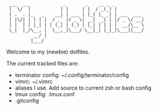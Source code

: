 
     ___  ___            _       _    __ _ _           
     |  \/  |           | |     | |  / _(_) |          
     | .  . |_   _    __| | ___ | |_| |_ _| | ___  ___ 
     | |\/| | | | |  / _` |/ _ \| __|  _| | |/ _ \/ __|
     | |  | | |_| | | (_| | (_) | |_| | | | |  __/\__ \
     \_|  |_/\__, |  \__,_|\___/ \__|_| |_|_|\___||___/
              __/ |                                    
             |___/                                     
                                                       

Welcome to my (newbie) dotfiles.


The current tracked files are:
- terminator config: ~/.config/terminator/config 
- vimrc: ~/.vimrc
- aliases I use. Add source to current zsh or bash config
- tmux config: .tmux.conf
- .gitconfig
